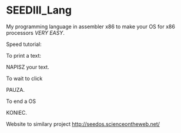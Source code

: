 # SEEDIII_Lang
My programming language in assembler x86 to make your OS for x86 processors *VERY EASY*. 

Speed tutorial:

To print a text:

NAPISZ your text.

To wait to click

PAUZA.

To end a OS 

KONIEC.

Website to similary project
http://seedos.scienceontheweb.net/
